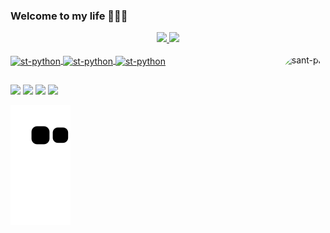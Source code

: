 ### Welcome to my life 👨🏿‍💻
<div align="center">
  <a href="https://github.com/santanna37">
  <img height="160em" src="https://github-readme-stats.vercel.app/api?username=santanna37&show_icons=true&theme=codeSTACKr&include_all_commits=true&count_private=true"/>
  <img height="160em" src="https://github-readme-stats.vercel.app/api/top-langs/?username=santanna37&layout=compact&langs_count=7&theme=codeSTACKr"/>
</div>

<div style="display: inline_block"><br>
  <img align="center" alt="st-python" height="70" width="80" src="https://icongr.am/devicon/python-original.svg?size=128&color=currentColor">
  <img align="center" alt="st-python" height="70" width="80" src="<svg role="img" viewBox="0 0 24 24" xmlns="http://www.w3.org/2000/svg" id="IconChangeColor" height="200" width="200">
                                                                  
  <img align="center" alt="st-python" height="100" width="110" src="https://icongr.am/devicon/django-original.svg?size=128&color=currentColor">
  <img align="right" alt="sant-pic" height="250" style="border-radius:100px;" src="https://media.discordapp.net/attachments/1031065713886122035/1031065786288197713/Sharingan_GIF_-_Sharingan_-_Discover__Share_GIFs.gif?width=225&height=400">

##

<div> 
  <a href="santanna.ilha@gmail.com" target="_blank"><img src="https://img.shields.io/badge/Gmail-D14836?style=for-the-badge&logo=gmail&logoColor=white"></a>
  <a href="https://wa.me/qr/KWOJ4LBLHJ5AK1" target="_blank"><img src="https://img.shields.io/badge/WhatsApp-25D366?style=for-the-badge&logo=whatsapp&logoColor=white"></a>
  <a href="https://www.linkedin.com/in/santanna37/" target="_blank"><img src="https://img.shields.io/badge/LinkedIn-0077B5?style=for-the-badge&logo=linkedin&logoColor=white"></a>
  <a href="https://www.instagram.com/santanna37/" target="_blank"><img src="https://img.shields.io/badge/Instagram-E4405F?style=for-the-badge&logo=instagram&logoColor=white"></a>
   
 </div>
 
  ![Snake animation](https://github.com/rafaballerini/rafaballerini/blob/output/github-contribution-grid-snake.svg)
